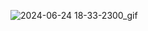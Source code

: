 ![2024-06-24 18-33-2300_gif](https://github.com/MyAlexro/Atmega328p_Timer/assets/44710632/dd83bc09-9974-4293-ac42-a7db5ae4f14e)

